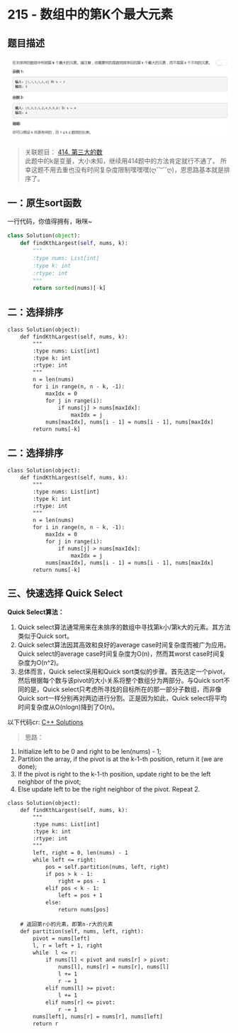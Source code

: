 # 215 - 数组中的第K个最大元素

## 题目描述
![problem](images/215.png)

>关联题目： [414. 第三大的数](https://github.com/Rosevil1874/LeetCode/tree/master/Python-Solution/414_Third-Maximum-Number)   
此题中的k是变量，大小未知，继续用414题中的方法肯定就行不通了。
所幸这题不用去重也没有时间复杂度限制嘿嘿嘿(ღ˘︶˘ღ)，恩思路基本就是排序了。

## 一：原生sort函数
一行代码，你值得拥有，啾咪~
```python
class Solution(object):
    def findKthLargest(self, nums, k):
        """
        :type nums: List[int]
        :type k: int
        :rtype: int
        """
        return sorted(nums)[-k]
```

## 二：选择排序
```pyhton
class Solution(object):
    def findKthLargest(self, nums, k):
        """
        :type nums: List[int]
        :type k: int
        :rtype: int
        """
        n = len(nums)
        for i in range(n, n - k, -1):
            maxIdx = 0
            for j in range(i):
                if nums[j] > nums[maxIdx]:
                    maxIdx = j
            nums[maxIdx], nums[i - 1] = nums[i - 1], nums[maxIdx]
        return nums[-k]
```

## 二：选择排序
```pyhton
class Solution(object):
    def findKthLargest(self, nums, k):
        """
        :type nums: List[int]
        :type k: int
        :rtype: int
        """
        n = len(nums)
        for i in range(n, n - k, -1):
            maxIdx = 0
            for j in range(i):
                if nums[j] > nums[maxIdx]:
                    maxIdx = j
            nums[maxIdx], nums[i - 1] = nums[i - 1], nums[maxIdx]
        return nums[-k]
```

## 三、快速选择 Quick Select
**Quick Select算法：**  
1. Quick select算法通常用来在未排序的数组中寻找第k小/第k大的元素。其方法类似于Quick sort。
2. Quick select算法因其高效和良好的average case时间复杂度而被广为应用。Quick select的average case时间复杂度为O(n)，然而其worst case时间复杂度为O(n^2)。
3. 总体而言，Quick select采用和Quick sort类似的步骤。首先选定一个pivot，然后根据每个数与该pivot的大小关系将整个数组分为两部分。与Quick sort不同的是，Quick select只考虑所寻找的目标所在的那一部分子数组，而非像Quick sort一样分别再对两边进行分割。正是因为如此，Quick select将平均时间复杂度从O(nlogn)降到了O(n)。

以下代码cr: [C++ Solutions](https://leetcode.com/problems/kth-largest-element-in-an-array/discuss/60309/4-C++-Solutions-using-Partition-Max-Heap-priority_queue-and-multiset-respectively)  

>思路：  
1. Initialize left to be 0 and right to be len(nums) - 1;
2. Partition the array, if the pivot is at the k-1-th position, return it (we are done);
3. If the pivot is right to the k-1-th position, update right to be the left neighbor of the pivot;
4. Else update left to be the right neighbor of the pivot.
Repeat 2.

```pyhton
class Solution(object):
    def findKthLargest(self, nums, k):
        """
        :type nums: List[int]
        :type k: int
        :rtype: int
        """
        left, right = 0, len(nums) - 1
        while left <= right:
            pos = self.partition(nums, left, right)
            if pos > k - 1:          
                right = pos - 1
            elif pos < k - 1:
                left = pos + 1
            else:
                return nums[pos]
        
    # 返回第r小的元素，即第n-r大的元素
    def partition(self, nums, left, right):
        pivot = nums[left]
        l, r = left + 1, right
        while  l <= r:
            if nums[l] < pivot and nums[r] > pivot:
                nums[l], nums[r] = nums[r], nums[l]
                l += 1
                r -= 1
            elif nums[l] >= pivot:
                l += 1
            elif nums[r] <= pivot:
                r -= 1
        nums[left], nums[r] = nums[r], nums[left]
        return r
```